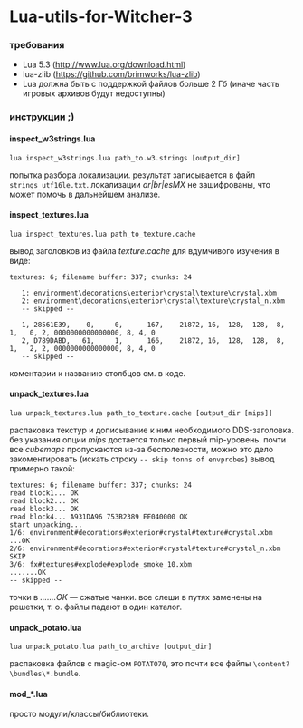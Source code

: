 # Lua-utils-for-Witcher-3

### требования
* Lua 5.3 (http://www.lua.org/download.html)
* lua-zlib (https://github.com/brimworks/lua-zlib)
* Lua должна быть с поддержкой файлов больше 2 Гб (иначе часть игровых архивов будут недоступны)

### инструкции ;)

#### inspect_w3strings.lua
````
lua inspect_w3strings.lua path_to.w3.strings [output_dir]
````
попытка разбора локализации. результат записывается в файл ````strings_utf16le.txt````. локализации *ar|br|esMX* не зашифрованы, что может помочь в дальнейшем анализе.

#### inspect_textures.lua
````
lua inspect_textures.lua path_to_texture.cache
````
вывод заголовков из файла *texture.cache* для вдумчивого изучения в виде:
````
textures: 6; filename buffer: 337; chunks: 24

   1: environment\decorations\exterior\crystal\texture\crystal.xbm
   2: environment\decorations\exterior\crystal\texture\crystal_n.xbm
   -- skipped --

   1, 28561E39,    0,     0,      167,    21872, 16,  128,  128,  8,  1,   0, 2, 0000000000000000, 8, 4, 0
   2, D789DABD,   61,     1,      166,    21872, 16,  128,  128,  8,  1,   2, 2, 0000000000000000, 8, 4, 0
   -- skipped --
````
коментарии к названию столбцов см. в коде.

#### unpack_textures.lua
````
lua unpack_textures.lua path_to_texture.cache [output_dir [mips]]
````
распаковка текстур и дописывание к ним необходимого DDS-заголовка. без указания опции *mips* достается только первый mip-уровень. почти все *cubemaps* пропускаются из-за бесполезности, можно это дело закоментировать (искать строку ````-- skip tonns of envprobes````)
вывод примерно такой:
````
textures: 6; filename buffer: 337; chunks: 24
read block1... OK
read block2... OK
read block3... OK
read block4... A931DA96 753B2389 EE040000 OK
start unpacking...
1/6: environment#decorations#exterior#crystal#texture#crystal.xbm
...OK
2/6: environment#decorations#exterior#crystal#texture#crystal_n.xbm
SKIP
3/6: fx#textures#explode#explode_smoke_10.xbm
.......OK
-- skipped --
````
точки в *.......OK* — сжатые чанки. все слеши в путях заменены на решетки, т. о. файлы падают в один каталог.

#### unpack_potato.lua
````
lua unpack_potato.lua path_to_archive [output_dir]
````
распаковка файлов с magic-ом ````POTATO70````, это почти все файлы ````\content?\bundles\*.bundle````.

#### mod_*.lua
просто модули/классы/библиотеки.
